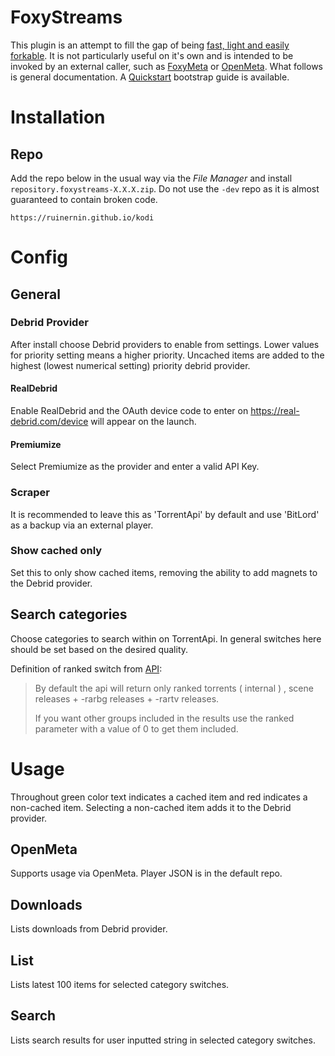 FoxyStreams
===========
This plugin is an attempt to fill the gap of being [fast, light and easily
forkable][Reasoning]. It is not particularly useful on it's own and is intended
to be invoked by an external caller, such as [FoxyMeta][] or [OpenMeta][]. What
follows is general documentation. A [Quickstart][] bootstrap guide is available.

[Reasoning]: https://github.com/ruinernin/foxystreams/wiki/Reasoning
[FoxyMeta]: https://github.com/ruinernin/foxymeta
[OpenMeta]: https://github.com/a4k-openproject/plugin.video.openmeta/
[Quickstart]: https://github.com/ruinernin/foxystreams/wiki/Quickstart-Guide


Installation
============
Repo
----
Add the repo below in the usual way via the _File Manager_ and install
`repository.foxystreams-X.X.X.zip`. Do not use the `-dev` repo as it is almost
guaranteed to contain broken code.

    https://ruinernin.github.io/kodi


Config
======
General
-------
### Debrid Provider
After install choose Debrid providers to enable from settings. Lower values for
priority setting means a higher priority. Uncached items are added to the
highest (lowest numerical setting) priority debrid provider.

#### RealDebrid
Enable RealDebrid and the OAuth device code to enter on
https://real-debrid.com/device will appear on the launch.

#### Premiumize
Select Premiumize as the provider and enter a valid API Key.

### Scraper
It is recommended to leave this as 'TorrentApi' by default and use 'BitLord' as
a backup via an external player.

### Show cached only
Set this to only show cached items, removing the ability to add magnets to the
Debrid provider.

Search categories
-----------------
Choose categories to search within on TorrentApi. In general switches here
should be set based on the desired quality.

Definition of ranked switch from [API](https://torrentapi.org/apidocs_v2.txt):

> By default the api will return only ranked torrents ( internal ) , scene
> releases + -rarbg releases + -rartv releases.
>
> If you want other groups included in the results use the ranked parameter with
> a value of 0 to get them included.


Usage
=====
Throughout green color text indicates a cached item and red indicates a
non-cached item. Selecting a non-cached item adds it to the Debrid provider.

OpenMeta
--------
Supports usage via OpenMeta. Player JSON is in the default repo.

Downloads
---------
Lists downloads from Debrid provider.

List
----
Lists latest 100 items for selected category switches.

Search
------
Lists search results for user inputted string in selected category switches.
